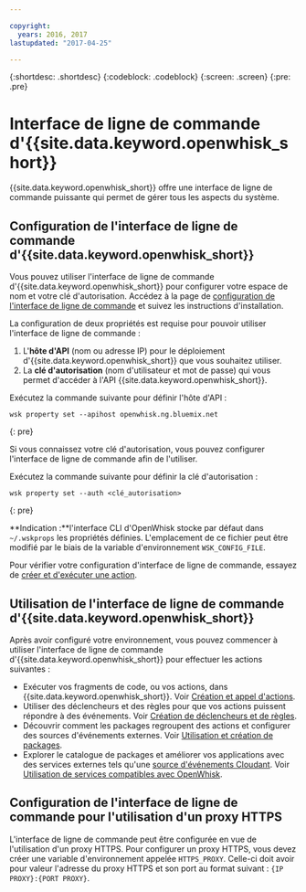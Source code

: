```yaml
---

copyright:
  years: 2016, 2017
lastupdated: "2017-04-25"

---
```


{:shortdesc: .shortdesc}
{:codeblock: .codeblock}
{:screen: .screen}
{:pre: .pre}

# Interface de ligne de commande d'{{site.data.keyword.openwhisk_short}}

{{site.data.keyword.openwhisk_short}} offre une interface de ligne de commande puissante qui permet de gérer tous les aspects du système.

## Configuration de l'interface de ligne de commande d'{{site.data.keyword.openwhisk_short}} 

Vous pouvez utiliser l'interface de ligne de commande d'{{site.data.keyword.openwhisk_short}} pour configurer votre espace de nom et votre clé d'autorisation.
Accédez à la page de [configuration de l'interface de ligne de commande](https://console.{DomainName}/openwhisk/cli) et suivez les instructions d'installation.

La configuration de deux propriétés est requise pour pouvoir utiliser l'interface de ligne de commande :

1. L'**hôte d'API** (nom ou adresse IP) pour le déploiement d'{{site.data.keyword.openwhisk_short}} que vous souhaitez utiliser.
2. La **clé d'autorisation** (nom d'utilisateur et mot de passe) qui vous permet d'accéder à l'API {{site.data.keyword.openwhisk_short}}.

Exécutez la commande suivante pour définir l'hôte d'API :

```
wsk property set --apihost openwhisk.ng.bluemix.net
```
{: pre} 

Si vous connaissez votre clé d'autorisation, vous pouvez configurer l'interface de ligne de commande afin de l'utiliser. 

Exécutez la commande suivante pour définir la clé d'autorisation :

```
wsk property set --auth <clé_autorisation>
```
{: pre}

**Indication :**l'interface CLI d'OpenWhisk stocke par défaut dans `~/.wskprops` les propriétés définies. L'emplacement de ce fichier peut être modifié par le biais de la variable d'environnement `WSK_CONFIG_FILE`. 

Pour vérifier votre configuration d'interface de ligne de commande, essayez de [créer et d'exécuter une action](./index.html#openwhisk_start_hello_world).

## Utilisation de l'interface de ligne de commande d'{{site.data.keyword.openwhisk_short}}

Après avoir configuré votre environnement, vous pouvez commencer à utiliser l'interface de ligne de commande d'{{site.data.keyword.openwhisk_short}} pour effectuer les actions suivantes :

* Exécuter vos fragments de code, ou vos actions, dans {{site.data.keyword.openwhisk_short}}. Voir [Création et appel d'actions](./openwhisk_actions.html).
* Utiliser des déclencheurs et des règles pour que vos actions puissent répondre à des événements. Voir [Création de déclencheurs et de règles](./openwhisk_triggers_rules.html).
* Découvrir comment les packages regroupent des actions et configurer des sources d'événements externes. Voir [Utilisation et création de packages](./openwhisk_packages.html).
* Explorer le catalogue de packages et améliorer vos applications avec des services externes tels qu'une [source d'événements Cloudant](./openwhisk_cloudant.html). Voir [Utilisation de services compatibles avec OpenWhisk](./openwhisk_catalog.html).

## Configuration de l'interface de ligne de commande pour l'utilisation d'un proxy HTTPS

L'interface de ligne de commande peut être configurée en vue de l'utilisation d'un proxy HTTPS. Pour configurer un proxy HTTPS, vous devez créer une variable d'environnement appelée `HTTPS_PROXY`. Celle-ci doit avoir pour valeur l'adresse du proxy HTTPS et son port au format suivant :
`{IP PROXY}:{PORT PROXY}`.
